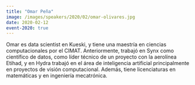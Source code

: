 ```yaml
---
title: "Omar Peña"
image: /images/speakers/2020/02/omar-olivares.jpg
date: 2020-02-12
event-2020: true
---
```


Omar es data scientist en Kueski, y tiene una maestría en ciencias computacionales por el CIMAT. Anteriormente, trabajó en Synx como científico de datos, como líder técnico de un proyecto con la aerolínea Etihad, y en Hydra trabajó en el área de inteligencia artificial principalmente en proyectos de visión computacional. Además, tiene licenciaturas en matemáticas y en ingeniería mecatrónica.